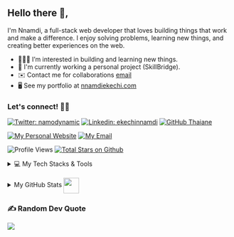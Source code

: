 ## Hello there 👋,
I'm Nnamdi, a full-stack web developer that loves building things that work and make a difference. I enjoy solving problems, learning new things, and creating better experiences on the web.

-  👨🏻‍💻   I’m interested in building and learning new things.
-  🤝   I'm currently working a personal project (SkillBridge).
-  ✉️   Contact me for collaborations [email](mailto:contact@nnamdiekechi.com)
-  🖥️   See my portfolio at [nnamdiekechi.com](https://www.nnamdiekechi.com)

<h3 align="">Let's connect! 🚀✨</h3>
<div> 
 
[![Twitter: namodynamic](https://img.shields.io/twitter/follow/namodynamic?style=social)](https://twitter.com/namodynamic)
[![Linkedin: ekechinnamdi](https://img.shields.io/badge/-Nnamdi%20Ekechi-blue?style=flat-square&logo=Linkedin&logoColor=white&link=https://www.linkedin.com/in/ekechinnamdi/)](https://www.linkedin.com/in/ekechinnamdi/)
[![GitHub Thaiane](https://img.shields.io/github/followers/namodynamic?label=follow&style=social)](https://github.com/namodynamic)
</div>

<div align="">

[![My Personal Website](https://custom-icon-badges.demolab.com/badge/www.nnamdiekechi.com-gold?style=for-the-badge&logo=globe&logoColor=black)](https://www.nnamdiekechi.com) [![My Email](https://custom-icon-badges.demolab.com/badge/-contact@nnamdiekechi.com-red?style=for-the-badge&logo=mail&logoColor=white)](mailto:contact@nnamdiekechi.com)

![Profile Views](https://komarev.com/ghpvc/?username=namodynamic&color=blueviolet&style=for-the-badge) [![Total Stars on Github](https://custom-icon-badges.demolab.com/github/stars/namodynamic?color=55960c&style=for-the-badge&labelColor=488207&logo=star)](https://github.com/srbhr?tab=repositories&sort=stargazers)

</div>


<details>
 ▼  <summary > 💻 My Tech Stacks & Tools</summary> 
 
<div align="">

![JavaScript](https://img.shields.io/badge/javascript-%23323330.svg?style=for-the-badge&logo=javascript&logoColor=%23F7DF1E)![HTML5](https://img.shields.io/badge/html5-%23E34F26.svg?style=for-the-badge&logo=html5&logoColor=white)![CSS3](https://img.shields.io/badge/css3-%231572B6.svg?style=for-the-badge&logo=css3&logoColor=white)![TypeScript](https://img.shields.io/badge/typescript-%23007ACC.svg?style=for-the-badge&logo=typescript&logoColor=white)![React](https://img.shields.io/badge/react-%2320232a.svg?style=for-the-badge&logo=react&logoColor=%2361DAFB)![Next JS](https://img.shields.io/badge/Next-black?style=for-the-badge&logo=next.js&logoColor=white)![Vite](https://img.shields.io/badge/vite-%23646CFF.svg?style=for-the-badge&logo=vite&logoColor=white)![Python](https://img.shields.io/badge/python-3670A0?style=for-the-badge&logo=python&logoColor=ffdd54)![Django](https://img.shields.io/badge/django-%23092E20.svg?style=for-the-badge&logo=django&logoColor=white)![Markdown](https://img.shields.io/badge/markdown-%23000000.svg?style=for-the-badge&logo=markdown&logoColor=white)![Vercel](https://img.shields.io/badge/vercel-%23000000.svg?style=for-the-badge&logo=vercel&logoColor=white)![Bootstrap](https://img.shields.io/badge/bootstrap-%23563D7C.svg?style=for-the-badge&logo=bootstrap&logoColor=white)![JWT](https://img.shields.io/badge/JWT-black?style=for-the-badge&logo=JSON%20web%20tokens)![Notion](https://img.shields.io/badge/Notion-%23000000.svg?style=for-the-badge&logo=notion&logoColor=white)![Portfolio](https://img.shields.io/badge/Portfolio-%23000000.svg?style=for-the-badge&logo=firefox&logoColor=#FF7139)![NodeJS](https://img.shields.io/badge/node.js-6DA55F?style=for-the-badge&logo=node.js&logoColor=white)![Express.js](https://img.shields.io/badge/express.js-%23404d59.svg?style=for-the-badge&logo=express&logoColor=%2361DAFB)![NPM](https://img.shields.io/badge/NPM-%23CB3837.svg?style=for-the-badge&logo=npm&logoColor=white)![Webpack](https://img.shields.io/badge/webpack-%238DD6F9.svg?style=for-the-badge&logo=webpack&logoColor=black)![TailwindCSS](https://img.shields.io/badge/tailwindcss-%2338B2AC.svg?style=for-the-badge&logo=tailwind-css&logoColor=white)![MongoDB](https://img.shields.io/badge/MongoDB-%234ea94b.svg?style=for-the-badge&logo=mongodb&logoColor=white)![Clerk](https://img.shields.io/badge/Clerk-black?style=for-the-badge&logo=clerk&logoColor=blueviolet)![Sentry](https://img.shields.io/badge/sentry-%23362D59.svg?style=for-the-badge&logo=sentry&logoColor=white)![Appwrite](https://img.shields.io/badge/Appwrite-%23FD366E.svg?style=for-the-badge&logo=appwrite&logoColor=white)![Figma](https://img.shields.io/badge/figma-white?style=for-the-badge&logo=figma)![Vscode](https://img.shields.io/badge/vscode-blue?style=for-the-badge&logo=visualstudiocode&logoColor=white)![Postman](https://img.shields.io/badge/Postman-FF6C37?style=for-the-badge&logo=postman&logoColor=white)![Arc](https://img.shields.io/badge/Arc-000000?style=for-the-badge&logo=arc&logoColor=white)![ChatGPT](https://img.shields.io/badge/chatGPT-74aa9c?style=for-the-badge&logo=openai&logoColor=white)![daily.dev](https://img.shields.io/badge/daily.dev-CE3DF3?style=for-the-badge&logo=daily.dev&logoColor=white)![Medium](https://img.shields.io/badge/Medium-12100E?style=for-the-badge&logo=medium&logoColor=white)![Stack Overflow](https://img.shields.io/badge/-Stackoverflow-FE7A16?style=for-the-badge&logo=stack-overflow&logoColor=white)![WebStorm](https://img.shields.io/badge/webstorm-143?style=for-the-badge&logo=webstorm&logoColor=white&color=black)![Figma](https://img.shields.io/badge/figma-%23F24E1E.svg?style=for-the-badge&logo=figma&logoColor=white)![Netlify](https://img.shields.io/badge/netlify-%23000000.svg?style=for-the-badge&logo=netlify&logoColor=#00C7B7)
</div>
</details>



 <!---## Some of the Languages and tools I use:
[![My Skills](https://skillicons.dev/icons?i=js,html,css,mongodb,express,react,nodejs,nextjs,ts,redux,threejs,tailwind,bootstrap,npm,docker,vite,git,postman,github,vercel,apple,stackoverflow,ai,figma,vscode)](https://skillicons.dev) --->
          


 
<br/>
<details>
  <summary>My GitHub Stats <img src = "https://i.pinimg.com/originals/65/c4/f4/65c4f452571be1261e9c623f7da488ac.gif" width = 35px align="center"></summary>
 <div align="">
<!--    <img src="https://github-readme-streak-stats.herokuapp.com/?user=namodynamic" alt="Nnamdi's LangStat" width="400px" height="192px"/> -->
  <img src="https://github-readme-stats.vercel.app/api/top-langs?username=namodynamic&langs_count=10&show_icons=true&locale=en&layout=compact&theme=light" alt="Nnamdi's Top language" height="178px"  width="400px"/>
  <img src="https://github-readme-stats.vercel.app/api?username=namodynamic&show_icons=true&line_height=22" alt="GitHub Stats" width="400px"/>
</div>
</details>


### ✍️ Random Dev Quote

![](https://quotes-github-readme.vercel.app/api?type=horizontal&theme=radical)






<!---
namodynamic/namodynamic is a ✨ special ✨ repository because its `README.md` (this file) appears on your GitHub profile.
You can click the Preview link to take a look at your changes.
--->
